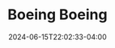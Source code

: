 ---
title: Boeing Boeing
Theatre: The Island Theater
Venue: The Island Theater
Season: 2024
date: 2024-06-15T22:02:33-04:00
opening_date: 2024-09-13
closing_date: 2024-09-22
showtimes:
  - 2024-09-13 19:30:00
  - 2024-09-14 19:30:00
  - 2024-09-15 14:00:00
  - 2024-09-20 19:30:00
  - 2024-09-21 19:30:00
  - 2024-09-22 14:00:00
featured_image: 2024-Boeing-Boeing-2.webp
featured_image_alt: 
featured_image_caption: 
featured_image_attr: 
featured_image_attr_link: 
playbill:
Website: 
Tickets: https://www.theislandtheater.com/boeing-boeing-tickets
show_details: 
cast:
crew:
orchestra:
genres: 
Description: 
---